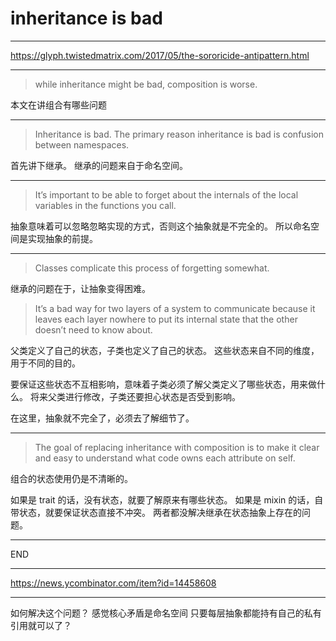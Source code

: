 # inheritance is bad

---

https://glyph.twistedmatrix.com/2017/05/the-sororicide-antipattern.html

---

> while inheritance might be bad, composition is worse.

本文在讲组合有哪些问题

---

> Inheritance is bad.
> The primary reason inheritance is bad is confusion between namespaces.

首先讲下继承。
继承的问题来自于命名空间。

---

> It’s important to be able to forget about the internals of the local
> variables in the functions you call.

抽象意味着可以忽略忽略实现的方式，否则这个抽象就是不完全的。
所以命名空间是实现抽象的前提。

---

> Classes complicate this process of forgetting somewhat.

继承的问题在于，让抽象变得困难。

> It’s a bad way for two layers of a system to communicate because it leaves
> each layer nowhere to put its internal state that the other doesn’t need to
> know about.

父类定义了自己的状态，子类也定义了自己的状态。
这些状态来自不同的维度，用于不同的目的。

要保证这些状态不互相影响，意味着子类必须了解父类定义了哪些状态，用来做什么。
将来父类进行修改，子类还要担心状态是否受到影响。

在这里，抽象就不完全了，必须去了解细节了。

---

> The goal of replacing inheritance with composition is to make it clear and
> easy to understand what code owns each attribute on self.

组合的状态使用仍是不清晰的。

如果是 trait 的话，没有状态，就要了解原来有哪些状态。
如果是 mixin 的话，自带状态，就要保证状态直接不冲突。
两者都没解决继承在状态抽象上存在的问题。

---

END

---

https://news.ycombinator.com/item?id=14458608

---

如何解决这个问题？
感觉核心矛盾是命名空间
只要每层抽象都能持有自己的私有引用就可以了？

